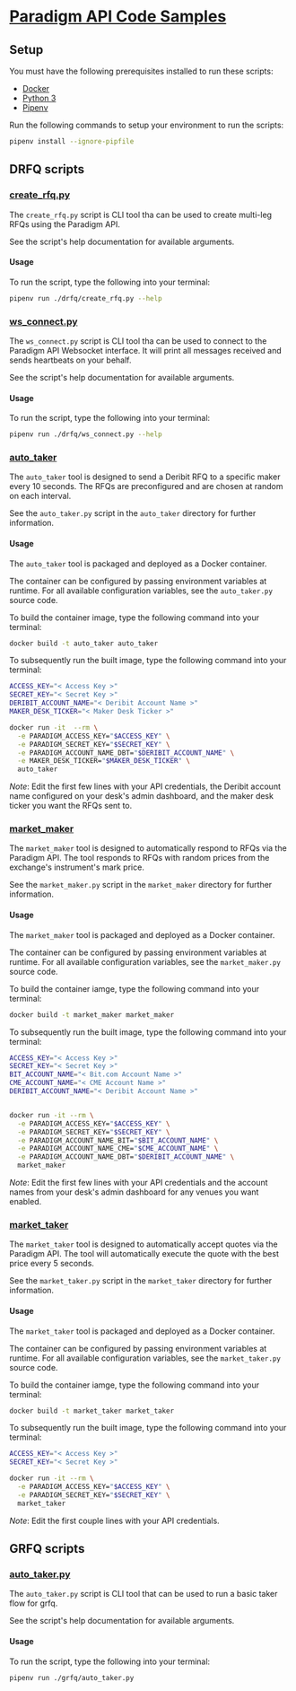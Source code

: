 # [Paradigm API Code Samples](https://docs.paradigm.co/)

## Setup

You must have the following prerequisites installed to run these scripts:
  * [Docker](https://docs.docker.com/get-docker/)
  * [Python 3](https://docs.python-guide.org/starting/installation/)
  * [Pipenv](https://pipenv.pypa.io/en/latest/install/)

Run the following commands to setup your environment to run the scripts:

```bash
pipenv install --ignore-pipfile
```

## DRFQ scripts

### [create_rfq.py](drfq/create_rfq.py)

The `create_rfq.py` script is CLI tool tha can be used to create multi-leg RFQs
using the Paradigm API.

See the script's help documentation for available arguments.

#### Usage

To run the script, type the following into your terminal:

```bash
pipenv run ./drfq/create_rfq.py --help
```

### [ws_connect.py](drfq/ws_connect.py)

The `ws_connect.py` script is CLI tool tha can be used to connect to the
Paradigm API Websocket interface. It will print all messages received and sends
heartbeats on your behalf.

See the script's help documentation for available arguments.

#### Usage

To run the script, type the following into your terminal:

```bash
pipenv run ./drfq/ws_connect.py --help
```

### [auto_taker](drfq/auto_taker/)

The `auto_taker` tool is designed to send a Deribit RFQ to a specific maker
every 10 seconds. The RFQs are preconfigured and are chosen at random on each
interval.

See the `auto_taker.py` script in the `auto_taker` directory for
further information.

#### Usage

The `auto_taker` tool is packaged and deployed as a Docker container.

The container can be configured by passing environment variables at runtime.
For all available configuration variables, see the `auto_taker.py` source
code.

To build the container image, type the following command into your terminal:

```bash
docker build -t auto_taker auto_taker
```

To subsequently run the built image, type the following command into your
terminal:

```bash
ACCESS_KEY="< Access Key >"
SECRET_KEY="< Secret Key >"
DERIBIT_ACCOUNT_NAME="< Deribit Account Name >"
MAKER_DESK_TICKER="< Maker Desk Ticker >"

docker run -it  --rm \
  -e PARADIGM_ACCESS_KEY="$ACCESS_KEY" \
  -e PARADIGM_SECRET_KEY="$SECRET_KEY" \
  -e PARADIGM_ACCOUNT_NAME_DBT="$DERIBIT_ACCOUNT_NAME" \
  -e MAKER_DESK_TICKER="$MAKER_DESK_TICKER" \
  auto_taker
```
_Note_: Edit the first few lines with your API credentials, the Deribit
account name configured on your desk's admin dashboard, and the maker desk
ticker you want the RFQs sent to.

### [market_maker](drfq/marker_maker/)

The `market_maker` tool is designed to automatically respond to RFQs via the
Paradigm API. The tool responds to RFQs with random prices from the exchange's
instrument's mark price.

See the `market_maker.py` script in the `market_maker` directory for further
information.

#### Usage

The `market_maker` tool is packaged and deployed as a Docker container.

The container can be configured by passing environment variables at runtime.
For all available configuration variables, see the `market_maker.py` source
code.

To build the container iamge, type the following command into your terminal:

```bash
docker build -t market_maker market_maker
```

To subsequently run the built image, type the following command into your
terminal:

```bash
ACCESS_KEY="< Access Key >"
SECRET_KEY="< Secret Key >"
BIT_ACCOUNT_NAME="< Bit.com Account Name >"
CME_ACCOUNT_NAME="< CME Account Name >"
DERIBIT_ACCOUNT_NAME="< Deribit Account Name >"


docker run -it --rm \
  -e PARADIGM_ACCESS_KEY="$ACCESS_KEY" \
  -e PARADIGM_SECRET_KEY="$SECRET_KEY" \
  -e PARADIGM_ACCOUNT_NAME_BIT="$BIT_ACCOUNT_NAME" \
  -e PARADIGM_ACCOUNT_NAME_CME="$CME_ACCOUNT_NAME" \
  -e PARADIGM_ACCOUNT_NAME_DBT="$DERIBIT_ACCOUNT_NAME" \
  market_maker
```
_Note_: Edit the first few lines with your API credentials and the account names
from your desk's admin dashboard for any venues you want enabled.

### [market_taker](drfq/market_taker/)

The `market_taker` tool is designed to automatically accept quotes via the
Paradigm API. The tool will automatically execute the quote with the best price
every 5 seconds.

See the `market_taker.py` script in the `market_taker` directory for further
information.

#### Usage

The `market_taker` tool is packaged and deployed as a Docker container.

The container can be configured by passing environment variables at runtime.
For all available configuration variables, see the `market_taker.py` source
code.

To build the container iamge, type the following command into your terminal:

```bash
docker build -t market_taker market_taker
```

To subsequently run the built image, type the following command into your
terminal:

```bash
ACCESS_KEY="< Access Key >"
SECRET_KEY="< Secret Key >"

docker run -it --rm \
  -e PARADIGM_ACCESS_KEY="$ACCESS_KEY" \
  -e PARADIGM_SECRET_KEY="$SECRET_KEY" \
  market_taker
```
_Note_: Edit the first couple lines with your API credentials.


## GRFQ scripts

### [auto_taker.py](grfq/auto_taker.py)

The `auto_taker.py` script is CLI tool that can be used to run a basic taker flow for grfq.

See the script's help documentation for available arguments.

#### Usage

To run the script, type the following into your terminal:

```bash
pipenv run ./grfq/auto_taker.py
```